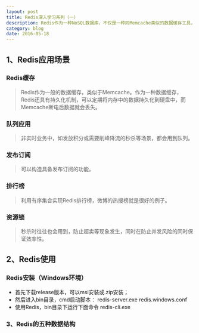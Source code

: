 ```yaml
---
layout: post
title: Redis深入学习系列（一）
description: Redis作为一种NoSQL数据库，不仅是一种同Memcache类似的数据缓存工具，同时在队列应用、发布订阅、计数器、排行榜、资源锁等方面也有着较好的应用。
category: blog
date: 2016-05-18
---
```


## 1、Redis应用场景

### Redis缓存
> Redis作为一般的数据缓存，类似于Memcache。作为一种数据缓存，Redis还具有持久化机制，可以定期将内存中的数据持久化到硬盘中，而Memcache断电后数据就会丢失。

### 队列应用
> 非实时业务中，如发放积分或需要削峰降流的秒杀等场景，都会用到队列。

### 发布订阅
> 可以构造具备发布订阅的功能。

### 排行榜
> 利用有序集合实现Redis排行榜，微博的热搜榜就是很好的例子。

### 资源锁
> 秒杀时往往也会用到，防止超卖等现象发生，同时在防止并发风险的同时保证效率性。


## 2、Redis使用

### Redis安装（Windows环境）

- 首先下载release版本，可以msi安装或.zip安装；
- 然后进入bin目录，cmd启动脚本：
	redis-server.exe redis.windows.conf
- 使用Redis，bin目录下运行下面命令
	redis-cli.exe

### 3、Redis的五种数据结构


[Liuwei]:    https://lv093.github.io/Liuwei/  "Liuwei"

